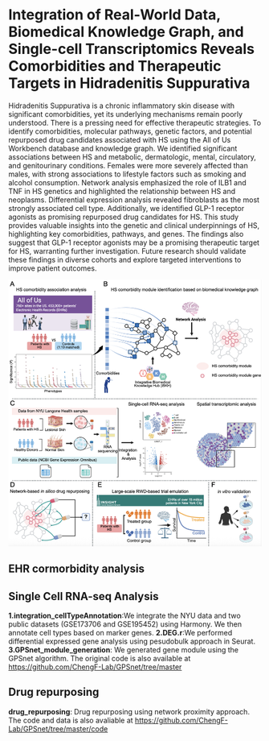 # Integration of Real-World Data, Biomedical Knowledge Graph, and Single-cell Transcriptomics Reveals Comorbidities and Therapeutic Targets in Hidradenitis Suppurativa 
Hidradenitis Suppurativa is a chronic inflammatory skin disease with significant comorbidities, yet its underlying mechanisms remain poorly understood. There is a pressing need for effective therapeutic strategies. To identify comorbidities, molecular pathways, genetic factors, and potential repurposed drug candidates associated with HS using the All of Us Workbench database and knowledge graph.  We identified significant associations between HS and metabolic, dermatologic, mental, circulatory, and genitourinary conditions. Females were more severely affected than males, with strong associations to lifestyle factors such as smoking and alcohol consumption. Network analysis emphasized the role of ILB1 and TNF in HS genetics and highlighted the relationship between HS and neoplasms. Differential expression analysis revealed fibroblasts as the most strongly associated cell type. Additionally, we identified GLP-1 receptor agonists as promising repurposed drug candidates for HS. This study provides valuable insights into the genetic and clinical underpinnings of HS, highlighting key comorbidities, pathways, and genes. The findings also suggest that GLP-1 receptor agonists may be a promising therapeutic target for HS, warranting further investigation. Future research should validate these findings in diverse cohorts and explore targeted interventions to improve patient outcomes. 

![Pipeline](./figure1.png?raw=true "Title")

## EHR cormorbidity analysis

## Single Cell RNA-seq Analysis
**1.integration_cellTypeAnnotation**:We integrate the NYU data and two public datasets (GSE173706 and GSE195452) using Harmony. We then annotate cell types based on marker genes.
**2.DEG.r**:We performed differential expressed gene analysis using pesudobulk approach in Seurat.
**3.GPSnet_module_generation**: We generated gene module using the GPSnet algorithm. The original code is also available at https://github.com/ChengF-Lab/GPSnet/tree/master

## Drug repurposing
**drug_repurposing**: Drug repurposing using network proximity approach. The code and data is also avaliable at https://github.com/ChengF-Lab/GPSnet/tree/master/code
